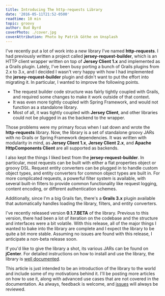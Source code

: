 ```yaml
---
title: Introducing The http-requests Library
date: '2016-05-11T21:52-0500'
readtime: 10 min
topic: groovy
author: Bud Byrd
coverPhoto: ./cover.jpg
coverAttribution: Photo by Patrik Göthe on Unsplash
---
```


I've recently put a lot of work into a new library I've named **http-requests**. I had previously written a project called **jersey-request-builder**, which is an HTTP client wrapper written on top of **Jersey Client 1.x** and implemented as a Grails plugin. Lately, I've been busy porting a bunch of Grails plugins from 2.x to 3.x, and I decided I wasn't very happy with how I had implemented the **jersey-request-builder** plugin and didn't want to put the effort into migrating it. In particular, I wanted to improve the following points.

- The request builder code structure was fairly tightly coupled with Grails, and required some changes to make it work outside of that context.
- It was even more tightly coupled with Spring Framework, and would not function as a standalone library.
- Most of all, it was tightly coupled with **Jersey Client**, and other libraries could not be plugged in as the backend to the wrapper.

Those problems were my primary focus when I sat down and wrote the **http-requests** library. Now, the library is a set of standalone groovy JARs with no Grails or Spring Framework dependencies. It was written with modularity in mind, as **Jersey Client 1.x**, **Jersey Client 2.x**, and **Apache HttpComponents Client** are all supported as backends.

I also kept the things I liked best from the **jersey-request-builder**. In particular, most requests can be built with either a flat properties object or groovy DSL. Request entity converters can be plugged in to handle custom object types, and entity converters for common object types are built in. For more complicated requests, a powerful filter system is available, with several built-in filters to provide common functionality like request logging, content encoding, or different authentication schemes.

Additionally, since I'm a big Grails fan, there's a **Grails 3.x** plugin available that automatically handles loading the library, filters, and entity converters.

I've recently released version **0.1.7.BETA** of the library. Previous to this version, there had been a lot of iteration on the codebase and the structure and interfaces were a bit volatile. With this release, all of the major things I wanted to bake into the library are complete and I expect the library to be quite a bit more stable. Assuming no issues are found with this release, I anticipate a non-beta release soon.

If you'd like to give the library a shot, its various JARs can be found on **jCenter**. For detailed instructions on how to install and use the library, the library is [well documented](https://budjb.github.io/http-requests/latest).

This article is just intended to be an introduction of the library to the world and include some of my motivations behind it. I'll be posting more articles on how to use it, along with advanced use cases that are not covered in the documentation. As always, feedback is welcome, and [issues](https://github.com/budjb/http-requests/issues) will always be reviewed.
